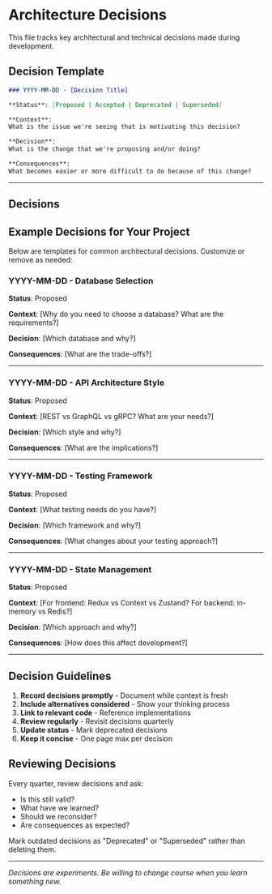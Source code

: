 # Architecture Decisions

This file tracks key architectural and technical decisions made during development.

## Decision Template

```markdown
### YYYY-MM-DD - [Decision Title]

**Status**: [Proposed | Accepted | Deprecated | Superseded]

**Context**:
What is the issue we're seeing that is motivating this decision?

**Decision**:
What is the change that we're proposing and/or doing?

**Consequences**:
What becomes easier or more difficult to do because of this change?
```

---

## Decisions

<!-- Add your decisions below using the template above -->

## Example Decisions for Your Project

Below are templates for common architectural decisions. Customize or remove as needed:

### YYYY-MM-DD - Database Selection

**Status**: Proposed

**Context**:
[Why do you need to choose a database? What are the requirements?]

**Decision**:
[Which database and why?]

**Consequences**:
[What are the trade-offs?]

---

### YYYY-MM-DD - API Architecture Style

**Status**: Proposed

**Context**:
[REST vs GraphQL vs gRPC? What are your needs?]

**Decision**:
[Which style and why?]

**Consequences**:
[What are the implications?]

---

### YYYY-MM-DD - Testing Framework

**Status**: Proposed

**Context**:
[What testing needs do you have?]

**Decision**:
[Which framework and why?]

**Consequences**:
[What changes about your testing approach?]

---

### YYYY-MM-DD - State Management

**Status**: Proposed

**Context**:
[For frontend: Redux vs Context vs Zustand? For backend: in-memory vs Redis?]

**Decision**:
[Which approach and why?]

**Consequences**:
[How does this affect development?]

---

## Decision Guidelines

1. **Record decisions promptly** - Document while context is fresh
2. **Include alternatives considered** - Show your thinking process
3. **Link to relevant code** - Reference implementations
4. **Review regularly** - Revisit decisions quarterly
5. **Update status** - Mark deprecated decisions
6. **Keep it concise** - One page max per decision

## Reviewing Decisions

Every quarter, review decisions and ask:
- Is this still valid?
- What have we learned?
- Should we reconsider?
- Are consequences as expected?

Mark outdated decisions as "Deprecated" or "Superseded" rather than deleting them.

---

*Decisions are experiments. Be willing to change course when you learn something new.*